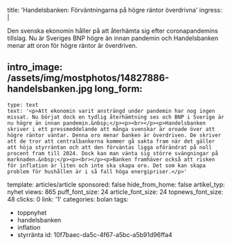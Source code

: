 title: 'Handelsbanken: Förväntningarna på högre räntor överdrivna'
ingress: |
  <p>Den svenska ekonomin håller på att återhämta sig efter coronapandemins tillslag. Nu är Sveriges BNP högre än innan pandemin och Handelsbanken menar att oron för högre räntor är överdriven.
  </p>
  
intro_image: /assets/img/mostphotos/14827886-handelsbanken.jpg
long_form:
  -
    type: text
    text: '<p>Att ekonomin varit ansträngd under pandemin har nog ingen missat. Nu börjat dock en tydlig återhämtning ses och BNP i Sverige är nu högre än innan pandemin.&nbsp;</p><p><br></p><p>Handelsbanken skriver i ett pressmeddelande att många svenskar är oroade över att högre räntor väntar. Denna oro menar banken är överdriven. De skriver att de tror att centralbankerna kommer gå sakta fram när det gäller att höja styrräntan och att den förväntas ligga oförändrat på noll procent fram till 2024. Dock kan man vänta sig större svängningar på marknaden.&nbsp;</p><p><br></p><p>Banken framhäver också att risken för inflation är liten och inte ska skapa oro. Det som kan skapa problem för hushållen är i så fall höga energipriser.</p>'
template: articles/article
sponsored: false
hide_from_home: false
artikel_typ: nyhet
views: 865
puff_font_size: 24
article_font_size: 24
topnews_font_size: 48
clicks: 0
link: '1'
categories: bolan
tags:
  - toppnyhet
  - handelsbanken
  - inflation
  - styrränta
id: 10f7baec-da5c-4f67-a5bc-a5b91d96ffa4
